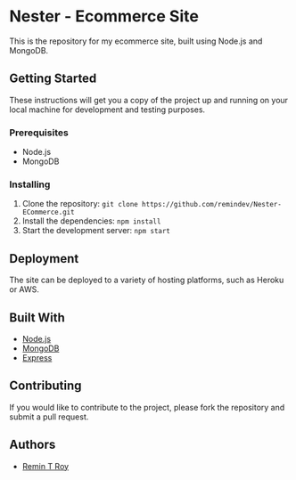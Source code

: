 # Nester - Ecommerce Site

This is the repository for my ecommerce site, built using Node.js and MongoDB.

## Getting Started

These instructions will get you a copy of the project up and running on your local machine for development and testing purposes.

### Prerequisites

- Node.js
- MongoDB

### Installing

1. Clone the repository: `git clone https://github.com/remindev/Nester-ECommerce.git`
2. Install the dependencies: `npm install`
3. Start the development server: `npm start`

## Deployment

The site can be deployed to a variety of hosting platforms, such as Heroku or AWS.

## Built With

- [Node.js](https://nodejs.org/)
- [MongoDB](https://www.mongodb.com/)
- [Express](https://expressjs.com/)

## Contributing

If you would like to contribute to the project, please fork the repository and submit a pull request.

## Authors

- [Remin T Roy](https://github.com/remindev)


